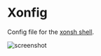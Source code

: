 # Xonfig

Config file for the [xonsh shell](https://xon.sh/).

![screenshot](/home/natalie/Dropbox/Code/GitHub/dotfiles/xonsh/screenshot.png)
